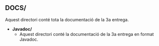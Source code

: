 ## DOCS/
Aquest directori conté tota la documentació de la 3a entrega.

- **Javadoc/**
    - Aquest directori conté la documentació de la 3a entrega en format Javadoc.